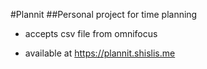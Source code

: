 #Plannit
##Personal project for time planning

* accepts csv file from omnifocus

* available at https://plannit.shislis.me
